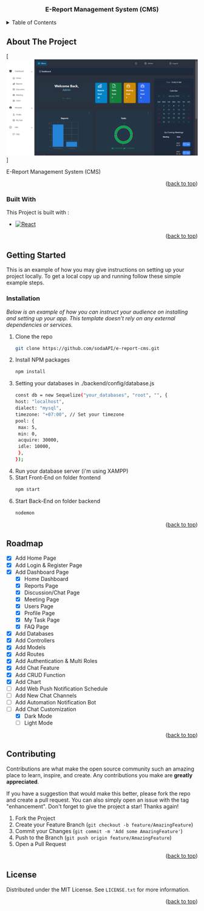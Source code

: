 <a name="readme-top"></a>

<!-- LOGO -->
<br />
<div align="center">
 <!-- <a href="https://github.com/othneildrew/Best-README-Template">
    <img src="images/logo.png" alt="Logo" width="80" height="80">
  </a> -->
</div>

  <h3 align="center">E-Report Management System (CMS)</h3>

<!-- TABLE OF CONTENTS -->
<details>
  <summary>Table of Contents</summary>
  <ol>
    <li>
      <a href="#about-the-project">About The Project</a>
      <ul>
        <li><a href="#built-with">Built With</a></li>
      </ul>
    </li>
    <li>
      <a href="#getting-started">Getting Started</a>
      <ul>
        <li><a href="#installation">Installation</a></li>
      </ul>
    </li>
    <li><a href="#roadmap">Roadmap</a></li>
    <li><a href="#contributing">Contributing</a></li>
    <li><a href="#license">License</a></li>
  </ol>
</details>

<!-- ABOUT THE PROJECT -->
## About The Project

[![Project Screen Shot][example-screenshot]]

E-Report Management System (CMS)

<p align="right">(<a href="#readme-top">back to top</a>)</p>

### Built With

This Project is built with :

* [![React][React.js]][React-url]

<p align="right">(<a href="#readme-top">back to top</a>)</p>

<!-- GETTING STARTED -->
## Getting Started

This is an example of how you may give instructions on setting up your project locally.
To get a local copy up and running follow these simple example steps.

### Installation

_Below is an example of how you can instruct your audience on installing and setting up your app. This template doesn't rely on any external dependencies or services._

1. Clone the repo
   ```sh
   git clone https://github.com/sodaAPI/e-report-cms.git
   ```
2. Install NPM packages
   ```sh
   npm install
   ```
3. Setting your databases in ./backend/config/database.js
   ```sh
   const db = new Sequelize("your_databases", "root", "", {
   host: "localhost",
   dialect: "mysql",
   timezone: "+07:00", // Set your timezone
   pool: {
    max: 5,
    min: 0,
    acquire: 30000,
    idle: 10000,
    },
   });
   ```
4. Run your database server (i'm using XAMPP)
5. Start Front-End on folder frontend
   ```js
   npm start
   ```
6. Start Back-End on folder backend
   ```js
   nodemon
   ```
   
<p align="right">(<a href="#readme-top">back to top</a>)</p>

<!-- ROADMAP -->
## Roadmap

- [x] Add Home Page
- [x] Add Login & Register Page
- [x] Add Dashboard Page
    - [x] Home Dashboard
    - [x] Reports Page
    - [x] Discussion/Chat Page
    - [x] Meeting Page
    - [x] Users Page
    - [x] Profile Page
    - [x] My Task Page
    - [x] FAQ Page
- [x] Add Databases
- [x] Add Controllers
- [x] Add Models
- [x] Add Routes
- [x] Add Authentication & Multi Roles
- [x] Add Chat Feature
- [x] Add CRUD Function
- [x] Add Chart
- [ ] Add Web Push Notification Schedule
- [ ] Add New Chat Channels
- [ ] Add Automation Notification Bot
- [ ] Add Chat Customization
    - [x] Dark Mode
    - [ ] Light Mode

<p align="right">(<a href="#readme-top">back to top</a>)</p>

<!-- CONTRIBUTING -->
## Contributing

Contributions are what make the open source community such an amazing place to learn, inspire, and create. Any contributions you make are **greatly appreciated**.

If you have a suggestion that would make this better, please fork the repo and create a pull request. You can also simply open an issue with the tag "enhancement".
Don't forget to give the project a star! Thanks again!

1. Fork the Project
2. Create your Feature Branch (`git checkout -b feature/AmazingFeature`)
3. Commit your Changes (`git commit -m 'Add some AmazingFeature'`)
4. Push to the Branch (`git push origin feature/AmazingFeature`)
5. Open a Pull Request

<p align="right">(<a href="#readme-top">back to top</a>)</p>

<!-- LICENSE -->
## License

Distributed under the MIT License. See `LICENSE.txt` for more information.

<p align="right">(<a href="#readme-top">back to top</a>)</p>

<!-- MARKDOWN LINKS & IMAGES -->
<!-- https://www.markdownguide.org/basic-syntax/#reference-style-links -->
[example-screenshot]: /frontend/public/Screenshot.png
[React.js]: https://img.shields.io/badge/React-20232A?style=for-the-badge&logo=react&logoColor=61DAFB
[React-url]: https://reactjs.org/
